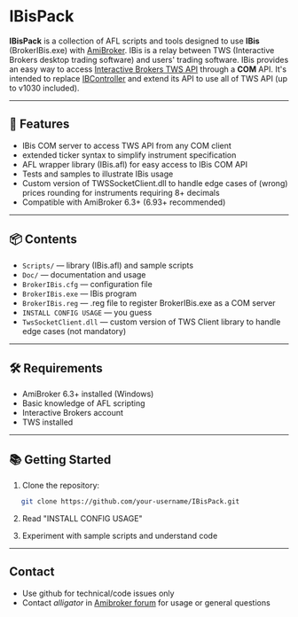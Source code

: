 # IBisPack

**IBisPack** is a collection of AFL scripts and tools designed to use **IBis** (BrokerIBis.exe) with [AmiBroker](https://www.amibroker.com/). IBis is a relay between TWS (Interactive Brokers desktop trading software) and users' trading software. IBis provides an easy way to access [Interactive Brokers TWS API](https://www.interactivebrokers.com/campus/ibkr-api-page/twsapi-doc/#api-introduction) through a **COM** API. It's intended to replace [IBController](https://gitlab.com/amibroker/ibcontroller) and extend its API to use all of TWS API (up to v1030 included).

---

## 🚀 Features

- IBis COM server to access TWS API from any COM client
- extended ticker syntax to simplify instrument specification
- AFL wrapper library (IBis.afl) for easy access to IBis COM API
- Tests and samples to illustrate IBis usage
- Custom version of TWSSocketClient.dll to handle edge cases of (wrong) prices rounding for instruments requiring 8+ decimals
- Compatible with AmiBroker 6.3+ (6.93+ recommended)

---

## 📦 Contents

- `Scripts/` — library (IBis.afl) and sample scripts
- `Doc/` — documentation and usage
- `BrokerIBis.cfg` — configuration file
- `BrokerIBis.exe` — IBis program
- `BrokerIBis.reg` — .reg file to register BrokerIBis.exe as a COM server
- `INSTALL CONFIG USAGE` — you guess
- `TwsSocketClient.dll` — custom version of TWS Client library to handle edge cases (not mandatory)

---

## 🛠️ Requirements

- AmiBroker 6.3+ installed (Windows)
- Basic knowledge of AFL scripting
- Interactive Brokers account
- TWS installed

---

## 📚 Getting Started

1. Clone the repository:
```bash
   git clone https://github.com/your-username/IBisPack.git
```

2. Read "INSTALL CONFIG USAGE"

3. Experiment with sample scripts and understand code

---

## Contact

- Use github for technical/code issues only
- Contact *alligator* in [Amibroker forum](https://forum.amibroker.com/) for usage
or general questions
